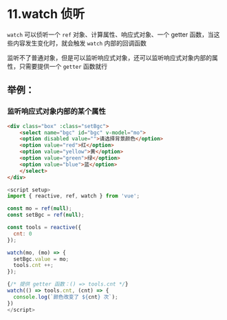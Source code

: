 # 11.watch 侦听

`watch` 可以侦听一个 `ref` 对象、计算属性、响应式对象、一个 getter 函数，当这些内容发生变化时，就会触发 `watch` 内部的回调函数

监听不了普通对象，但是可以监听响应式对象，还可以监听响应式对象内部的属性，只需要提供一个 `getter` 函数就行

## 举例：

### 监听响应式对象内部的某个属性

```html
<div class="box" :class="setBgc">
    <select name="bgc" id="bgc" v-model="mo">
    <option disabled value="">请选择背景颜色</option>
    <option value="red">红</option>
    <option value="yellow">黄</option>
    <option value="green">绿</option>
    <option value="blue">蓝</option>
    </select>
</div>
```

```js
<script setup>
import { reactive, ref, watch } from 'vue';

const mo = ref(null);
const setBgc = ref(null);

const tools = reactive({
  cnt: 0
});

watch(mo, (mo) => {
  setBgc.value = mo;
  tools.cnt ++;
});

{/* 提供 getter 函数：() => tools.cnt */}
watch(() => tools.cnt, (cnt) => {
  console.log(`颜色改变了 ${cnt} 次`);
})
</script>
```
